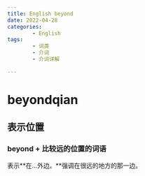 ```yaml
---
title: English beyond
date: 2022-04-28
categories:
        - English
tags:
        - 词类
        - 介词
        - 介词详解

---
```


# beyondqian

## 表示位置

### beyond + 比较远的位置的词语

表示**在...外边。**强调在很远的地方的那一边。
